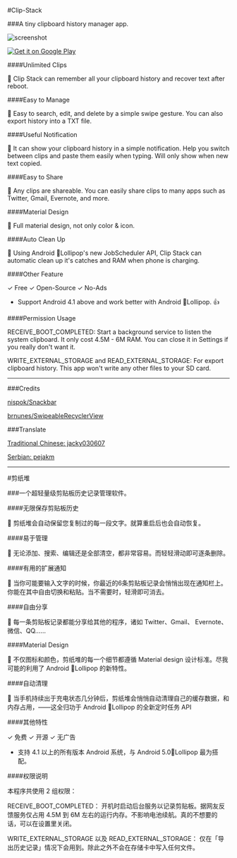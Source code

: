 #Clip-Stack

###A tiny clipboard history manager app.

![screenshot](http://ww4.sinaimg.cn/large/66cab368gw1ep3ki6o4yzj21eq0h67am.jpg)

<a href="https://play.google.com/store/apps/details?id=com.catchingnow.tinyclipboardmanager">
  <img alt="Get it on Google Play"
   src="https://developer.android.com/images/brand/en_generic_rgb_wo_60.png" />
</a>

####Unlimited Clips

📌 Clip Stack can remember all your clipboard history and recover text after reboot. 

####Easy to Manage

📌 Easy to search, edit, and delete by a simple swipe gesture. You can also export history into a TXT file.

####Useful Notification

📌 It can show your clipboard history in a simple notification. Help you switch between clips and paste them easily when typing. Will only show when new text copied.

####Easy to Share

📌 Any clips are shareable. You can easily share clips to many apps such as Twitter, Gmail, Evernote, and more.

####Material Design

📌 Full material design, not only color & icon.

####Auto Clean Up

📌 Using Android 🍭Lollipop's new JobScheduler API, Clip Stack can automatic clean up it's catches and RAM when phone is charging. 


####Other Feature

✓ Free ✓ Open-Source ✓ No-Ads

- Support Android 4.1 above and work better with Android 🍭Lollipop. 👍

####Permission Usage

RECEIVE_BOOT_COMPLETED:  Start a background service to listen the system clipboard. It only cost 4.5M - 6M RAM. You can close it in Settings if you really don't want it.


WRITE_EXTERNAL_STORAGE and READ_EXTERNAL_STORAGE:  For export clipboard history. This app won't write any other files to your SD card.

-----

###Credits

[nispok/Snackbar](https://github.com/nispok/snackbar)

[brnunes/SwipeableRecyclerView](https://github.com/brnunes/SwipeableRecyclerView)

###Translate

[Traditional Chinese: jacky030607](http://apk.tw/thread-645505-1-1.html)

[Serbian: pejakm](https://github.com/heruoxin/Clip-Stack/pull/4)

-----

#剪纸堆

###一个超轻量级剪贴板历史记录管理软件。


####无限保存剪贴板历史

📌 剪纸堆会自动保留您复制过的每一段文字。就算重启后也会自动恢复。

####易于管理

📌 无论添加、搜索、编辑还是全部清空，都非常容易。而轻轻滑动即可逐条删除。

####有用的扩展通知

📌 当你可能要输入文字的时候，你最近的6条剪贴板记录会悄悄出现在通知栏上。你能在其中自由切换和粘贴。当不需要时，轻滑即可消去。

####自由分享

📌 每一条剪贴板记录都能分享给其他的程序，诸如 Twitter、Gmail、 Evernote、微信、QQ……

####Material Design

📌 不仅图标和颜色，剪纸堆的每一个细节都遵循 Material design 设计标准。尽我可能的利用了 Android 🍭Lollipop 的新特性。

####自动清理

📌 当手机持续出于充电状态几分钟后，剪纸堆会悄悄自动清理自己的缓存数据，和内存占用，——这全归功于 Android 🍭Lollipop 的全新定时任务 API


####其他特性

✓  免费 ✓  开源 ✓  无广告

- 支持 4.1 以上的所有版本 Android 系统，与 Android 5.0🍭Lollipop 最为搭配。

####权限说明

本程序共使用 2 组权限：

RECEIVE_BOOT_COMPLETED： 开机时启动后台服务以记录剪贴板。据网友反馈服务仅占用 4.5M 到 6M 左右的运行内存。不影响电池续航。真的不想要的话，可以在设置里关闭。

WRITE_EXTERNAL_STORAGE 以及 READ_EXTERNAL_STORAGE： 仅在「导出历史记录」情况下会用到。除此之外不会在存储卡中写入任何文件。